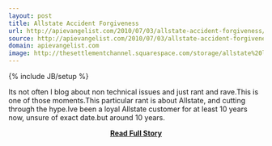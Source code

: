 ```yaml
---
layout: post
title: Allstate Accident Forgiveness
url: http://apievangelist.com/2010/07/03/allstate-accident-forgiveness/
source: http://apievangelist.com/2010/07/03/allstate-accident-forgiveness/
domain: apievangelist.com
image: http://thesettlementchannel.squarespace.com/storage/allstate%20logo.jpeg
---
```

{% include JB/setup %}<p>Its not often I blog about non technical issues and just rant and rave.This is one of those moments.This particular rant is about Allstate, and cutting through the hype.Ive been a loyal Allstate customer for at least 10 years now, unsure of exact date.but around 10 years.</p>
<center><p><a href="http://apievangelist.com/2010/07/03/allstate-accident-forgiveness/" style='padding:25px; font-sze:18px; font-weight: bold;'>Read Full Story</a></p></center>
